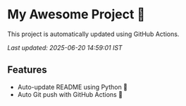 # My Awesome Project 🚀

This project is automatically updated using GitHub Actions.

_Last updated: 2025-06-20 14:59:01 IST_

## Features
- Auto-update README using Python 🐍
- Auto Git push with GitHub Actions 🤖
